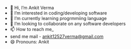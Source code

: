 - 👋 Hi, I’m Ankit Verma
- 👀 I’m interested in coding/developing software
- 🌱 I’m currently learning progrmmiing language 
- 💞️ I’m looking to collaborate on any software developers 
- 📫 How to reach me_
- send me mail - ankit12527verma@gmail.com
- 😄 Pronouns: Ankit

<!---
ankkit82/ankkit82 is a ✨ special ✨ repository because its `README.md` (this file) appears on your GitHub profile.
You can click the Preview link to take a look at your changes.
--->

